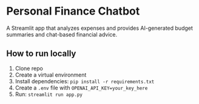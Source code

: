 # Personal Finance Chatbot

A Streamlit app that analyzes expenses and provides AI-generated budget summaries and chat-based financial advice.

## How to run locally

1. Clone repo
2. Create a virtual environment
3. Install dependencies: `pip install -r requirements.txt`
4. Create a `.env` file with `OPENAI_API_KEY=your_key_here`
5. Run: `streamlit run app.py`
